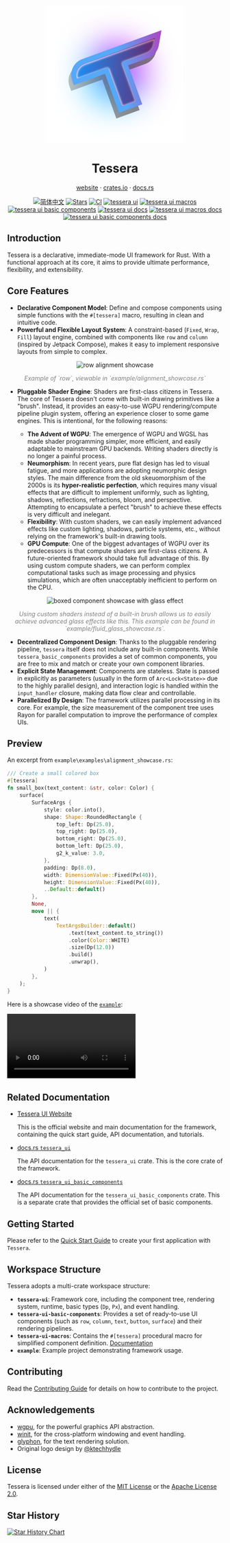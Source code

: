 <div align="center">

<img src="https://raw.githubusercontent.com/tessera-ui/tessera/refs/heads/main/assets/logo.svg" alt="Tessera Logo" style="width:320px; height:auto;" />

# Tessera

[website](https://tessera-ui.github.io/) · [crates.io](https://crates.io/crates/tessera-ui) · [docs.rs](https://docs.rs/tessera-ui/)

[![简体中文][readme-cn-badge]][readme-cn-url]
[![Stars][stars-badge]][stars-url]
[![CI][ci-badge]][ci-url]
[![tessera ui][tessera-ui-badge]][tessera-ui-url]
[![tessera ui macros][tessera-macros-badge]][tessera-macros-url]
[![tessera ui basic components][tessera-ui-basic-components-badge]][tessera-ui-basic-components-url]
[![tessera ui docs][tessera-ui-docs-badge]][tessera-ui-docs-url]
[![tessera ui macros docs][tessera-ui-macros-docs-badge]][tessera-macros-docs-url]
[![tessera ui basic components docs][tessera-ui-basic-components-docs-badge]][tessera-ui-basic-components-docs-url]

</div>

[readme-cn-badge]: https://img.shields.io/badge/README-简体中文-blue.svg?style=for-the-badge&logo=readme
[readme-cn-url]: https://github.com/tessera-ui/tessera/blob/main/docs/README_zh-CN.md
[stars-badge]: https://img.shields.io/github/stars/tessera-ui/tessera?style=for-the-badge&logo=github
[stars-url]: https://github.com/tessera-ui/tessera
[ci-badge]: https://img.shields.io/github/actions/workflow/status/tessera-ui/tessera/ci.yml?style=for-the-badge&label=CI&logo=githubactions
[ci-url]: https://github.com/tessera-ui/tessera/actions/workflows/ci.yml
[tessera-ui-badge]: https://img.shields.io/badge/tessera%20ui-source-blue?style=for-the-badge&logo=rust
[tessera-ui-docs-badge]: https://img.shields.io/badge/docs%20(ci)-tessera%20ui-blue.svg?style=for-the-badge&logo=docsdotrs
[tessera-ui-docs-url]: https://tessera-ui.github.io/tessera/tessera_ui
[tessera-ui-macros-docs-badge]: https://img.shields.io/badge/docs%20(ci)-tessera%20ui%20macros-blue.svg?style=for-the-badge&logo=docsdotrs
[tessera-macros-docs-url]: https://tessera-ui.github.io/tessera/tessera_ui_macros
[tessera-ui-basic-components-docs-badge]: https://img.shields.io/badge/docs%20(ci)-tessera%20ui%20basic%20components-blue.svg?style=for-the-badge&logo=docsdotrs
[tessera-ui-basic-components-docs-url]: https://tessera-ui.github.io/tessera/tessera_ui_basic_components
[tessera-ui-url]: https://github.com/tessera-ui/tessera/blob/main/tessera-ui
[tessera-ui-basic-components-badge]: https://img.shields.io/badge/tessera%20ui%20basic%20components-source-blue?style=for-the-badge&logo=rust
[tessera-ui-basic-components-url]: https://github.com/tessera-ui/tessera/blob/main/tessera-ui-basic-components
[tessera-macros-badge]: https://img.shields.io/badge/tessera_macros-source-blue?style=for-the-badge&logo=rust
[tessera-macros-url]: https://github.com/tessera-ui/tessera/blob/main/tessera-ui-macros

## Introduction

Tessera is a declarative, immediate-mode UI framework for Rust. With a functional approach at its core, it aims to provide ultimate performance, flexibility, and extensibility.

## Core Features

- **Declarative Component Model**: Define and compose components using simple functions with the `#[tessera]` macro, resulting in clean and intuitive code.
- **Powerful and Flexible Layout System**: A constraint-based (`Fixed`, `Wrap`, `Fill`) layout engine, combined with components like `row` and `column` (inspired by Jetpack Compose), makes it easy to implement responsive layouts from simple to complex.

<p align="center">
    <img alt="row alignment showcase" src="https://raw.githubusercontent.com/tessera-ui/tessera/refs/heads/main/assets/alignment_showcase.png"/>
</p>
<p align="center" style="color: gray;"><em>Example of `row`, viewable in `example/alignment_showcase.rs`</em></p>

- **Pluggable Shader Engine**: Shaders are first-class citizens in Tessera. The core of Tessera doesn't come with built-in drawing primitives like a "brush". Instead, it provides an easy-to-use WGPU rendering/compute pipeline plugin system, offering an experience closer to some game engines. This is intentional, for the following reasons:

  - **The Advent of WGPU**: The emergence of WGPU and WGSL has made shader programming simpler, more efficient, and easily adaptable to mainstream GPU backends. Writing shaders directly is no longer a painful process.
  - **Neumorphism**: In recent years, pure flat design has led to visual fatigue, and more applications are adopting neumorphic design styles. The main difference from the old skeuomorphism of the 2000s is its **hyper-realistic perfection**, which requires many visual effects that are difficult to implement uniformly, such as lighting, shadows, reflections, refractions, bloom, and perspective. Attempting to encapsulate a perfect "brush" to achieve these effects is very difficult and inelegant.
  - **Flexibility**: With custom shaders, we can easily implement advanced effects like custom lighting, shadows, particle systems, etc., without relying on the framework's built-in drawing tools.
  - **GPU Compute**: One of the biggest advantages of WGPU over its predecessors is that compute shaders are first-class citizens. A future-oriented framework should take full advantage of this. By using custom compute shaders, we can perform complex computational tasks such as image processing and physics simulations, which are often unacceptably inefficient to perform on the CPU.

<p align="center">
    <img alt="boxed component showcase with glass effect" src="https://raw.githubusercontent.com/tessera-ui/tessera/refs/heads/main/assets/fluid_glass_showcase.png">
</p>
<p align="center" style="color: gray;"><em>Using custom shaders instead of a built-in brush allows us to easily achieve advanced glass effects like this. This example can be found in `example/fluid_glass_showcase.rs`.</em></p>

- **Decentralized Component Design**: Thanks to the pluggable rendering pipeline, `tessera` itself does not include any built-in components. While `tessera_basic_components` provides a set of common components, you are free to mix and match or create your own component libraries.
- **Explicit State Management**: Components are stateless. State is passed in explicitly as parameters (usually in the form of `Arc<Lock<State>>` due to the highly parallel design), and interaction logic is handled within the `input_handler` closure, making data flow clear and controllable.
- **Parallelized By Design**: The framework utilizes parallel processing in its core. For example, the size measurement of the component tree uses Rayon for parallel computation to improve the performance of complex UIs.

## Preview

An excerpt from `example\examples\alignment_showcase.rs`:

```rust
/// Create a small colored box
#[tessera]
fn small_box(text_content: &str, color: Color) {
    surface(
        SurfaceArgs {
            style: color.into(),
            shape: Shape::RoundedRectangle {
                top_left: Dp(25.0),
                top_right: Dp(25.0),
                bottom_right: Dp(25.0),
                bottom_left: Dp(25.0),
                g2_k_value: 3.0,
            },
            padding: Dp(8.0),
            width: DimensionValue::Fixed(Px(40)),
            height: DimensionValue::Fixed(Px(40)),
            ..Default::default()
        },
        None,
        move || {
            text(
                TextArgsBuilder::default()
                    .text(text_content.to_string())
                    .color(Color::WHITE)
                    .size(Dp(12.0))
                    .build()
                    .unwrap(),
            )
        },
    );
}
```

Here is a showcase video of the [`example`](https://github.com/tessera-ui/tessera/tree/main/example):

<video src="https://github.com/user-attachments/assets/74c93bd0-0b9b-474d-8237-ad451ca73eb8"></video>

## Related Documentation

- [Tessera UI Website](https://tessera-ui.github.io/)

  This is the official website and main documentation for the framework, containing the quick start guide, API documentation, and tutorials.

- [docs.rs `tessera_ui`](https://docs.rs/tessera-ui/)

  The API documentation for the `tessera_ui` crate. This is the core crate of the framework.

- [docs.rs `tessera_ui_basic_components`](https://docs.rs/tessera-ui-basic-components/)

  The API documentation for the `tessera_ui_basic_components` crate. This is a separate crate that provides the official set of basic components.

## Getting Started

Please refer to the [Quick Start Guide](https://tessera-ui.github.io/guide/getting-started.html) to create your first application with `Tessera`.

## Workspace Structure

Tessera adopts a multi-crate workspace structure:

- **`tessera-ui`**: Framework core, including the component tree, rendering system, runtime, basic types (`Dp`, `Px`), and event handling.
- **`tessera-ui-basic-components`**: Provides a set of ready-to-use UI components (such as `row`, `column`, `text`, `button`, `surface`) and their rendering pipelines.
- **`tessera-ui-macros`**: Contains the `#[tessera]` procedural macro for simplified component definition. [Documentation](tessera-ui-macros/README.md)
- **`example`**: Example project demonstrating framework usage.

## Contributing

Read the [Contributing Guide](https://github.com/tessera-ui/tessera/blob/main/CONTRIBUTING.md) for details on how to contribute to the project.

## Acknowledgements

- [wgpu](https://github.com/gfx-rs/wgpuhttps://github.com/gfx-rs/wgpu), for the powerful graphics API abstraction.
- [winit](https://github.com/rust-windowing/winit), for the cross-platform windowing and event handling.
- [glyphon](https://github.com/grovesNL/glyphon), for the text rendering solution.
- Original logo design by [@ktechhydle](https://github.com/ktechhydle)

## License

Tessera is licensed under either of the [MIT License](LICENSE) or the [Apache License 2.0](LICENSE).

## Star History

<a href="https://www.star-history.com/#tessera-ui/tessera&Date">
 <picture>
   <source media="(prefers-color-scheme: dark)" srcset="https://api.star-history.com/svg?repos=tessera-ui/tessera&type=Date&theme=dark" />
   <source media="(prefers-color-scheme: light)" srcset="https://api.star-history.com/svg?repos=tessera-ui/tessera&type=Date" />
   <img alt="Star History Chart" src="https://api.star-history.com/svg?repos=tessera-ui/tessera&type=Date" />
 </picture>
</a>
